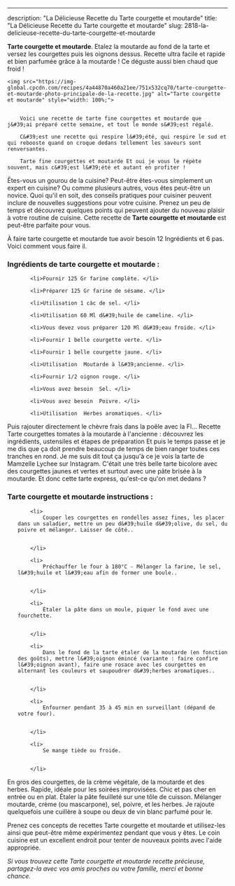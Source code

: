 ---
description: "La Délicieuse Recette du Tarte courgette et moutarde"
title: "La Délicieuse Recette du Tarte courgette et moutarde"
slug: 2818-la-delicieuse-recette-du-tarte-courgette-et-moutarde

<p>
	<strong>Tarte courgette et moutarde</strong>. 
	Etalez la moutarde au fond de la tarte et versez les courgettes puis les oignons dessus. Recette ultra facile et rapide et bien parfumée grâce à la moutarde ! Ce déguste aussi bien chaud que froid !
</p>
<p>
	
	<img src="https://img-global.cpcdn.com/recipes/4a44870a460a21ee/751x532cq70/tarte-courgette-et-moutarde-photo-principale-de-la-recette.jpg" alt="Tarte courgette et moutarde" style="width: 100%;">
	
	
		Voici une recette de tarte fine courgettes et moutarde que j&#39;ai préparé cette semaine, et tout le monde s&#39;est régalé.
	
		C&#39;est une recette qui respire l&#39;été, qui respire le sud et qui rebooste quand on croque dedans tellement les saveurs sont renversantes.
	
		Tarte fine courgettes et moutarde Et oui je vous le répète souvent, mais c&#39;est l&#39;été et autant en profiter !
	
</p>

Êtes-vous un gourou de la cuisine? Peut-être êtes-vous simplement un expert en cuisine? Ou comme plusieurs autres, vous êtes peut-être un novice. Quoi qu'il en soit, des conseils pratiques pour cuisiner peuvent inclure de nouvelles suggestions pour votre cuisine. Prenez un peu de temps et découvrez quelques points qui peuvent ajouter du nouveau plaisir à votre routine de cuisine. Cette recette de <strong> Tarte courgette et moutarde </strong> est peut-être parfaite pour vous.

<!--inarticleads1-->

À faire tarte courgette et moutarde tue avoir besoin 12 Ingrédients et 6 pas. Voici comment vous faire il.

<h3>Ingrédients de tarte courgette et moutarde :</h3>

<ol>
	
		<li>Fournir 125 Gr farine complète. </li>
	
		<li>Préparer 125 Gr farine de sésame. </li>
	
		<li>Utilisation 1 càc de sel. </li>
	
		<li>Utilisation 60 Ml d&#39;huile de cameline. </li>
	
		<li>Vous devez vous préparer 120 Ml d&#39;eau froide. </li>
	
		<li>Fournir 1 belle courgette verte. </li>
	
		<li>Fournir 1 belle courgette jaune. </li>
	
		<li>Utilisation  Moutarde à l&#39;ancienne. </li>
	
		<li>Fournir 1/2 oignon rouge. </li>
	
		<li>Vous avez besoin  Sel. </li>
	
		<li>Vous avez besoin  Poivre. </li>
	
		<li>Utilisation  Herbes aromatiques. </li>
	
</ol>

Puis rajouter directement le chèvre frais dans la poêle avec la Fl… Recette Tarte courgettes tomates à la moutarde à l&#39;ancienne : découvrez les ingrédients, ustensiles et étapes de préparation Et puis le temps passe et je me dis que ça doit prendre beaucoup de temps de bien ranger toutes ces tranches en rond. Je me suis dit tout ça jusqu&#39;à ce je vois la tarte de Mamzelle Lychee sur Instagram. C&#39;était une très belle tarte bicolore avec des courgettes jaunes et vertes et surtout avec une pâte brisée à la moutarde. Et donc cette tarte express, qu&#39;est-ce qu&#39;on met dedans ? 

<!--inarticleads2-->

<h3>Tarte courgette et moutarde instructions :</h3>

<ol>
	
		<li>
			Couper les courgettes en rondelles assez fines, les placer dans un saladier, mettre un peu d&#39;huile d&#39;olive, du sel, du poivre et mélanger. Laisser de côté..
			
			
		</li>
	
		<li>
			Préchauffer le four à 180°C - Mélanger la farine, le sel, l&#39;huile et l&#39;eau afin de former une boule..
			
			
		</li>
	
		<li>
			Étaler la pâte dans un moule, piquer le fond avec une fourchette.
			
			
		</li>
	
		<li>
			Dans le fond de la tarte étaler de la moutarde (en fonction des goûts), mettre l&#39;oignon émincé (variante : faire confire l&#39;oignon avant), faire une rosace avec les courgettes en alternant les couleurs et saupoudrer d&#39;herbes aromatiques..
			
			
		</li>
	
		<li>
			Enfourner pendant 35 à 45 min en surveillant (dépand de votre four).
			
			
		</li>
	
		<li>
			Se mange tiède ou froide.
			
			
		</li>
	
</ol>

En gros des courgettes, de la crème végétale, de la moutarde et des herbes. Rapide, idéale pour les soirées improvisées. Chic et pas cher en entrée ou en plat. Étaler la pâte feuilleté sur une tôle de cuisson. Mélanger moutarde, crème (ou mascarpone), sel, poivre, et les herbes. Je rajoute quelquefois une cuillère à soupe ou deux de vin blanc parfumé pour le. 

<!--inarticleads1-->

<p>
Prenez ces concepts de recettes Tarte courgette et moutarde et utilisez-les ainsi que peut-être même expérimentez pendant que vous y êtes. Le coin cuisine est un excellent endroit pour tenter de nouveaux points avec l'aide appropriée.
</p>

<p>
<i>Si vous trouvez cette Tarte courgette et moutarde recette précieuse, partagez-la avec vos amis proches ou votre famille, merci et bonne chance.</i>
</p>
